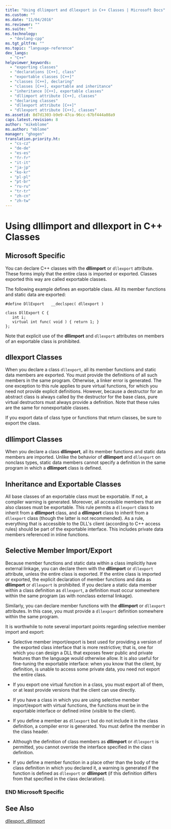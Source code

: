 ```yaml
---
title: "Using dllimport and dllexport in C++ Classes | Microsoft Docs"
ms.custom: ""
ms.date: "11/04/2016"
ms.reviewer: ""
ms.suite: ""
ms.technology: 
  - "devlang-cpp"
ms.tgt_pltfrm: ""
ms.topic: "language-reference"
dev_langs: 
  - "C++"
helpviewer_keywords: 
  - "exporting classes"
  - "declarations [C++], class"
  - "exportable classes [C++]"
  - "classes [C++], declaring"
  - "classes [C++], exportable and inheritance"
  - "inheritance [C++], exportable classes"
  - "dllimport attribute [C++], classes"
  - "declaring classes"
  - "dllexport attribute [C++]"
  - "dllexport attribute [C++], classes"
ms.assetid: 8d7d1303-b9e9-47ca-96cc-67bf444a08a9
caps.latest.revision: 8
author: "mikeblome"
ms.author: "mblome"
manager: "ghogen"
translation.priority.ht: 
  - "cs-cz"
  - "de-de"
  - "es-es"
  - "fr-fr"
  - "it-it"
  - "ja-jp"
  - "ko-kr"
  - "pl-pl"
  - "pt-br"
  - "ru-ru"
  - "tr-tr"
  - "zh-cn"
  - "zh-tw"
---
```

# Using dllimport and dllexport in C++ Classes
## Microsoft Specific  
 You can declare C++ classes with the **dllimport** or `dllexport` attribute. These forms imply that the entire class is imported or exported. Classes exported this way are called exportable classes.  
  
 The following example defines an exportable class. All its member functions and static data are exported:  
  
```  
#define DllExport   __declspec( dllexport )  
  
class DllExport C {  
   int i;  
   virtual int func( void ) { return 1; }  
};  
```  
  
 Note that explicit use of the **dllimport** and `dllexport` attributes on members of an exportable class is prohibited.  
  
##  <a name="_pluslang_using_dllimport_and_dllexport_in_c2b2bdllexportclasses"></a> dllexport Classes  
 When you declare a class `dllexport`, all its member functions and static data members are exported. You must provide the definitions of all such members in the same program. Otherwise, a linker error is generated. The one exception to this rule applies to pure virtual functions, for which you need not provide explicit definitions. However, because a destructor for an abstract class is always called by the destructor for the base class, pure virtual destructors must always provide a definition. Note that these rules are the same for nonexportable classes.  
  
 If you export data of class type or functions that return classes, be sure to export the class.  
  
##  <a name="_pluslang_dllexport_classesdllexportclasses"></a> dllimport Classes  
 When you declare a class **dllimport**, all its member functions and static data members are imported. Unlike the behavior of **dllimport** and `dllexport` on nonclass types, static data members cannot specify a definition in the same program in which a **dllimport** class is defined.  
  
##  <a name="_pluslang_using_dllimport_and_dllexport_in_c2b2binheritanceandexportableclasses"></a> Inheritance and Exportable Classes  
 All base classes of an exportable class must be exportable. If not, a compiler warning is generated. Moreover, all accessible members that are also classes must be exportable. This rule permits a `dllexport` class to inherit from a **dllimport** class, and a **dllimport** class to inherit from a `dllexport` class (though the latter is not recommended). As a rule, everything that is accessible to the DLL's client (according to C++ access rules) should be part of the exportable interface. This includes private data members referenced in inline functions.  
  
##  <a name="_pluslang_using_dllimport_and_dllexport_in_c2b2bselectivememberimportexport"></a> Selective Member Import/Export  
 Because member functions and static data within a class implicitly have external linkage, you can declare them with the **dllimport** or `dllexport` attribute, unless the entire class is exported. If the entire class is imported or exported, the explicit declaration of member functions and data as **dllimport** or `dllexport` is prohibited. If you declare a static data member within a class definition as `dllexport`, a definition must occur somewhere within the same program (as with nonclass external linkage).  
  
 Similarly, you can declare member functions with the **dllimport** or `dllexport` attributes. In this case, you must provide a `dllexport` definition somewhere within the same program.  
  
 It is worthwhile to note several important points regarding selective member import and export:  
  
-   Selective member import/export is best used for providing a version of the exported class interface that is more restrictive; that is, one for which you can design a DLL that exposes fewer public and private features than the language would otherwise allow. It is also useful for fine-tuning the exportable interface: when you know that the client, by definition, is unable to access some private data, you need not export the entire class.  
  
-   If you export one virtual function in a class, you must export all of them, or at least provide versions that the client can use directly.  
  
-   If you have a class in which you are using selective member import/export with virtual functions, the functions must be in the exportable interface or defined inline (visible to the client).  
  
-   If you define a member as `dllexport` but do not include it in the class definition, a compiler error is generated. You must define the member in the class header.  
  
-   Although the definition of class members as **dllimport** or `dllexport` is permitted, you cannot override the interface specified in the class definition.  
  
-   If you define a member function in a place other than the body of the class definition in which you declared it, a warning is generated if the function is defined as `dllexport` or **dllimport** (if this definition differs from that specified in the class declaration).  
  
### END Microsoft Specific  
  
## See Also  
 [dllexport, dllimport](../cpp/dllexport-dllimport.md)